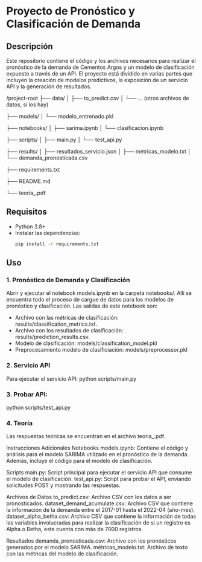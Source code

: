 # Proyecto de Pronóstico y Clasificación de Demanda

## Descripción
Este repositorio contiene el código y los archivos necesarios para realizar el pronóstico de la demanda de Cementos Argos y un modelo de clasificación expuesto a través de un API. El proyecto está dividido en varias partes que incluyen la creación de modelos predictivos, la exposición de un servicio API y la generación de resultados.

/project-root
├── data/
│ ├── to_predict.csv
│ └── ... (otros archivos de datos, si los hay)

├── models/
│ └── modelo_entrenado.pkl

├── notebooks/
│ ├── sarima.ipynb
│ └── clasificacion.ipynb

├── scripts/
│ ├── main.py
│ └── test_api.py

├── results/
│ ├── resultados_servicio.json
│ ├── métricas_modelo.txt
│ └── demanda_pronosticada.csv

├── requirements.txt

├── README.md

└── teoria_.pdf

## Requisitos

- Python 3.8+
- Instalar las dependencias:
  ```bash
  pip install -r requirements.txt

## Uso
### 1. Pronóstico de Demanda y Clasificación
Abrir y ejecutar el notebook models.ipynb en la carpeta notebooks/. Allí se encuentra todo el proceso de cargue de datos para los modelos de pronóstico y clasificación. Las salidas de este notebook son:
- Archivo con las métricas de clasificación: results/classification_metrics.txt.
- Archivo con los resultados de clasificación: results/prediction_results.csv.
- Modelo de clasificación: models/classification_model.pkl
- Preprocesamiento modelo de clasificiación: models/preprocessor.pkl


### 2. Servicio API
Para ejecutar el servicio API:
python scripts/main.py

### 3. Probar API:
python scripts/test_api.py

### 4. Teoría
Las respuestas teóricas se encuentran en el archivo teoria_.pdf.

Instrucciones Adicionales
Notebooks
models.ipynb: Contiene el código y análisis para el modelo SARIMA utilizado en el pronóstico de la demanda. Además, incluye el código para el modelo de clasificación.

Scripts
main.py: Script principal para ejecutar el servicio API que consume el modelo de clasificación.
test_api.py: Script para probar el API, enviando solicitudes POST y mostrando las respuestas.

Archivos de Datos
to_predict.csv: Archivo CSV con los datos a ser pronosticados.
dataset_demand_acumulate.csv: Archivo CSV que contiene la información de la demanda entre el 2017-01 hasta el 2022-04 (año-mes).
dataset_alpha_betha.csv: Archivo CSV que contiene la información de todas las variables involucradas para realizar la clasificación 
de si un registro es Alpha o Betha, este cuenta con más de 7000 registros.


Resultados
demanda_pronosticada.csv: Archivo con los pronósticos generados por el modelo SARIMA.
métricas_modelo.txt: Archivo de texto con las métricas del modelo de clasificación.

